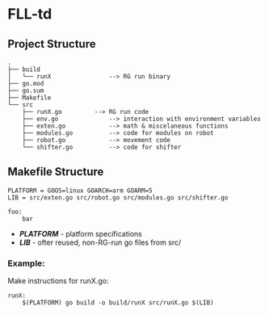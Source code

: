 # FLL-td

## Project Structure

```
.
├── build
│   └── runX				--> RG run binary
├── go.mod
├── go.sum
├── Makefile
└── src
    ├── runX.go			--> RG run code
    ├── env.go				--> interaction with environment variables
    ├── exten.go			--> math & miscelaneous functions
    ├── modules.go			--> code for modules on robot
    ├── robot.go			--> movement code
    └── shifter.go			--> code for shifter
```

## Makefile Structure
```make
PLATFORM = GOOS=linux GOARCH=arm GOARM=5
LIB = src/exten.go src/robot.go src/modules.go src/shifter.go

foo:
    bar
```
 - ***PLATFORM*** - platform specifications
 - ***LIB*** - ofter reused, non-RG-run go files from src/

### Example:
Make instructions for runX.go:
```make
runX:
    $(PLATFORM) go build -o build/runX src/runX.go $(LIB)
```
